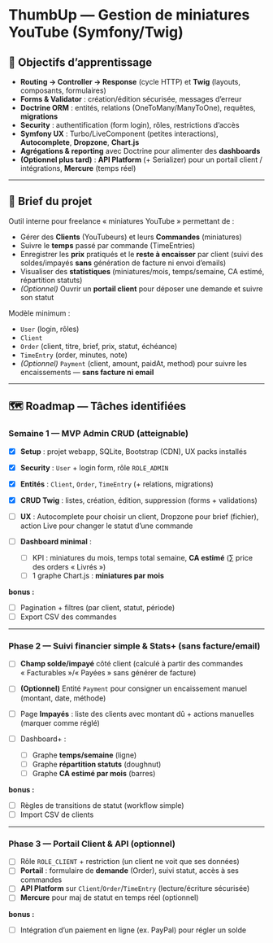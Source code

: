 # ThumbUp — Gestion de miniatures YouTube (Symfony/Twig)

## 🎯 Objectifs d’apprentissage

* **Routing → Controller → Response** (cycle HTTP) et **Twig** (layouts, composants, formulaires)
* **Forms & Validator** : création/édition sécurisée, messages d’erreur
* **Doctrine ORM** : entités, relations (OneToMany/ManyToOne), requêtes, **migrations**
* **Security** : authentification (form login), rôles, restrictions d’accès
* **Symfony UX** : Turbo/LiveComponent (petites interactions), **Autocomplete**, **Dropzone**, **Chart.js**
* **Agrégations & reporting** avec Doctrine pour alimenter des **dashboards**
* **(Optionnel plus tard)** : **API Platform** (+ Serializer) pour un portail client / intégrations, **Mercure** (temps réel)

---

## 🧾 Brief du projet

Outil interne pour freelance « miniatures YouTube » permettant de :

* Gérer des **Clients** (YouTubeurs) et leurs **Commandes** (miniatures)
* Suivre le **temps** passé par commande (TimeEntries)
* Enregistrer les **prix** pratiqués et le **reste à encaisser** par client (suivi des soldes/impayés **sans** génération de facture ni envoi d’emails)
* Visualiser des **statistiques** (miniatures/mois, temps/semaine, CA estimé, répartition statuts)
* *(Optionnel)* Ouvrir un **portail client** pour déposer une demande et suivre son statut

Modèle minimum :

* `User` (login, rôles)
* `Client`
* `Order` (client, titre, brief, prix, statut, échéance)
* `TimeEntry` (order, minutes, note)
* *(Optionnel)* `Payment` (client, amount, paidAt, method) pour suivre les encaissements — **sans facture ni email**

---

## 🗺️ Roadmap — Tâches identifiées

### Semaine 1 — **MVP Admin CRUD** (atteignable)

* [x] **Setup** : projet webapp, SQLite, Bootstrap (CDN), UX packs installés
* [x] **Security** : `User` + login form, rôle `ROLE_ADMIN`
* [x] **Entités** : `Client`, `Order`, `TimeEntry` (+ relations, migrations)
* [x] **CRUD Twig** : listes, création, édition, suppression (forms + validations)
* [ ] **UX** : Autocomplete pour choisir un client, Dropzone pour brief (fichier), action Live pour changer le statut d’une commande
* [ ] **Dashboard minimal** :

  * [ ] KPI : miniatures du mois, temps total semaine, **CA estimé** (∑ price des orders « Livrés »)
  * [ ] 1 graphe Chart.js : **miniatures par mois**

**bonus :**

* [ ] Pagination + filtres (par client, statut, période)
* [ ] Export CSV des commandes

---

### Phase 2 — **Suivi financier simple & Stats+** (sans facture/email)

* [ ] **Champ solde/impayé** côté client (calculé à partir des commandes « Facturables »/« Payées » sans générer de facture)
* [ ] **(Optionnel)** Entité `Payment` pour consigner un encaissement manuel (montant, date, méthode)
* [ ] Page **Impayés** : liste des clients avec montant dû + actions manuelles (marquer comme réglé)
* [ ] Dashboard+ :

  * [ ] Graphe **temps/semaine** (ligne)
  * [ ] Graphe **répartition statuts** (doughnut)
  * [ ] Graphe **CA estimé par mois** (barres)

**bonus :**

* [ ] Règles de transitions de statut (workflow simple)
* [ ] Import CSV de clients

---

### Phase 3 — **Portail Client & API (optionnel)**

* [ ] Rôle `ROLE_CLIENT` + restriction (un client ne voit que ses données)
* [ ] **Portail** : formulaire de **demande** (Order), suivi statut, accès à ses commandes
* [ ] **API Platform** sur `Client`/`Order`/`TimeEntry` (lecture/écriture sécurisée)
* [ ] **Mercure** pour maj de statut en temps réel (optionnel)

**bonus :**

* [ ] Intégration d’un paiement en ligne (ex. PayPal) pour régler un solde
